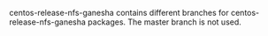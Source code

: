 centos-release-nfs-ganesha contains different branches for centos-release-nfs-ganesha packages. The master branch is not used.

